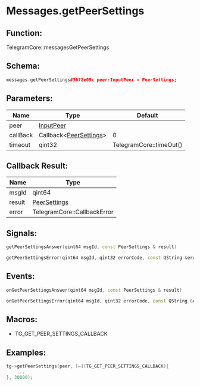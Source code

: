 # Messages.getPeerSettings

## Function:

TelegramCore::messagesGetPeerSettings

## Schema:

```c++
messages.getPeerSettings#3672e09c peer:InputPeer = PeerSettings;
```
## Parameters:

|Name|Type|Default|
|----|----|-------|
|peer|[InputPeer](../../types/inputpeer.md)||
|callBack|Callback&lt;[PeerSettings](../../types/peersettings.md)&gt;|0|
|timeout|qint32|TelegramCore::timeOut()|

## Callback Result:

|Name|Type|
|----|----|
|msgId|qint64|
|result|[PeerSettings](../../types/peersettings.md)|
|error|TelegramCore::CallbackError|

## Signals:

```c++
getPeerSettingsAnswer(qint64 msgId, const PeerSettings & result)
```
```c++
getPeerSettingsError(qint64 msgId, qint32 errorCode, const QString &errorText)
```

## Events:

```c++
onGetPeerSettingsAnswer(qint64 msgId, const PeerSettings & result)
```
```c++
onGetPeerSettingsError(qint64 msgId, qint32 errorCode, const QString &errorText)
```

## Macros:

* TG_GET_PEER_SETTINGS_CALLBACK

## Examples:

```c++
tg->getPeerSettings(peer, [=](TG_GET_PEER_SETTINGS_CALLBACK){
    ...
}, 30000);
```
